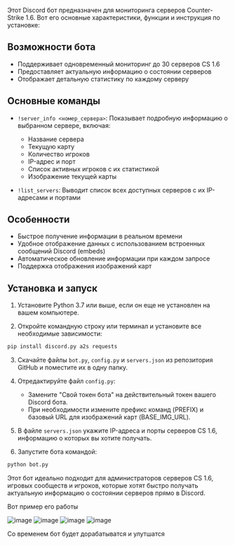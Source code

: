 Этот Discord бот предназначен для мониторинга серверов Counter-Strike 1.6. Вот его основные характеристики, функции и инструкция по установке:

## Возможности бота

- Поддерживает одновременный мониторинг до 30 серверов CS 1.6
- Предоставляет актуальную информацию о состоянии серверов
- Отображает детальную статистику по каждому серверу

## Основные команды

- `!server_info <номер_сервера>`: Показывает подробную информацию о выбранном сервере, включая:
  - Название сервера
  - Текущую карту
  - Количество игроков
  - IP-адрес и порт
  - Список активных игроков с их статистикой
  - Изображение текущей карты

- `!list_servers`: Выводит список всех доступных серверов с их IP-адресами и портами

## Особенности

- Быстрое получение информации в реальном времени
- Удобное отображение данных с использованием встроенных сообщений Discord (embeds)
- Автоматическое обновление информации при каждом запросе
- Поддержка отображения изображений карт

## Установка и запуск

1. Установите Python 3.7 или выше, если он еще не установлен на вашем компьютере.

2. Откройте командную строку или терминал и установите все необходимые зависимости:

```bash
pip install discord.py a2s requests
```

3. Скачайте файлы `bot.py`, `config.py` и `servers.json` из репозитория GitHub и поместите их в одну папку.

4. Отредактируйте файл `config.py`:
   - Замените "Свой токен бота" на действительный токен вашего Discord бота.
   - При необходимости измените префикс команд (PREFIX) и базовый URL для изображений карт (BASE_IMG_URL).

5. В файле `servers.json` укажите IP-адреса и порты серверов CS 1.6, информацию о которых вы хотите получать.

6. Запустите бота командой:
```bash
python bot.py
```

Этот бот идеально подходит для администраторов серверов CS 1.6, игровых сообществ и игроков, которые хотят быстро получать актуальную информацию о состоянии серверов прямо в Discord.


Вот пример его работы 


![image](https://github.com/user-attachments/assets/850e0e33-9711-4991-90d9-983a2a0dfe39)
![image](https://github.com/user-attachments/assets/92f8208a-93cc-4dfb-a6ab-9c35bdf573f3)
![image](https://github.com/user-attachments/assets/8aeda453-c600-412b-9ddc-bcc29da9f7ad)
![image](https://github.com/user-attachments/assets/7bea18fb-70aa-41fe-847f-ccabaf6df082)


Со временем бот будет дорабатыватся и улутшатся
